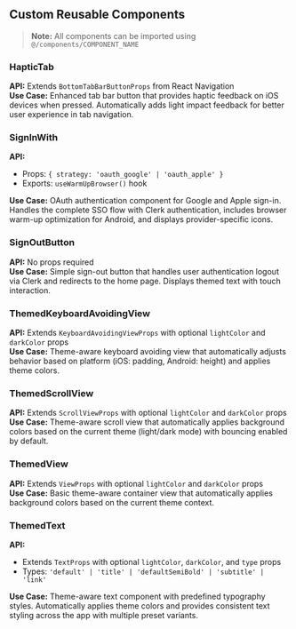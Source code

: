 ## Custom Reusable Components
> **Note:** All components can be imported using `@/components/COMPONENT_NAME`

### HapticTab
**API:** Extends `BottomTabBarButtonProps` from React Navigation  
**Use Case:** Enhanced tab bar button that provides haptic feedback on iOS devices when pressed. Automatically adds light impact feedback for better user experience in tab navigation.

### SignInWith
**API:**
- Props: `{ strategy: 'oauth_google' | 'oauth_apple' }`
- Exports: `useWarmUpBrowser()` hook

**Use Case:** OAuth authentication component for Google and Apple sign-in. Handles the complete SSO flow with Clerk authentication, includes browser warm-up optimization for Android, and displays provider-specific icons.

### SignOutButton
**API:** No props required  
**Use Case:** Simple sign-out button that handles user authentication logout via Clerk and redirects to the home page. Displays themed text with touch interaction.

### ThemedKeyboardAvoidingView
**API:** Extends `KeyboardAvoidingViewProps` with optional `lightColor` and `darkColor` props  
**Use Case:** Theme-aware keyboard avoiding view that automatically adjusts behavior based on platform (iOS: padding, Android: height) and applies theme colors.

### ThemedScrollView
**API:** Extends `ScrollViewProps` with optional `lightColor` and `darkColor` props  
**Use Case:** Theme-aware scroll view that automatically applies background colors based on the current theme (light/dark mode) with bouncing enabled by default.

### ThemedView
**API:** Extends `ViewProps` with optional `lightColor` and `darkColor` props  
**Use Case:** Basic theme-aware container view that automatically applies background colors based on the current theme context.

### ThemedText
**API:**
- Extends `TextProps` with optional `lightColor`, `darkColor`, and `type` props
- Types: `'default' | 'title' | 'defaultSemiBold' | 'subtitle' | 'link'`

**Use Case:** Theme-aware text component with predefined typography styles. Automatically applies theme colors and provides consistent text styling across the app with multiple preset variants.